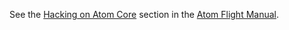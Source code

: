 See the [Hacking on Atom Core](https://flight-manual.atom.camp/hacking-atom/sections/hacking-on-atom-core/#platform-windows) section in the [Atom Flight Manual](https://flight-manual.atom.camp).
